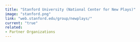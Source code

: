 ```yaml
---
title: "Stanford University (National Center for New Plays)"
image: "stanford.png"
link: "web.stanford.edu/group/newplays/"
current: "true"
related:
- Partner Organizations
---
```

